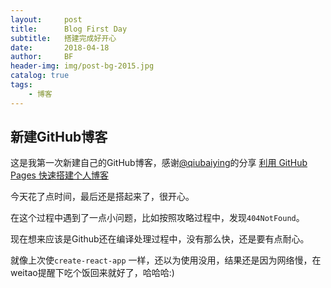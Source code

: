 ```yaml
---
layout:     post
title:      Blog First Day
subtitle:   搭建完成好开心
date:       2018-04-18
author:     BF
header-img: img/post-bg-2015.jpg
catalog: true
tags:
    - 博客
---
```

## 新建GitHub博客
这是我第一次新建自己的GitHub博客，感谢[@qiubaiying](https://github.com/qiubaiying)的分享
[利用 GitHub Pages 快速搭建个人博客](https://www.jianshu.com/p/e68fba58f75c)

今天花了点时间，最后还是搭起来了，很开心。

在这个过程中遇到了一点小问题，比如按照攻略过程中，发现`404NotFound`。

现在想来应该是Github还在编译处理过程中，没有那么快，还是要有点耐心。

就像上次使`create-react-app` 一样，还以为使用没用，结果还是因为网络慢，在weitao提醒下吃个饭回来就好了，哈哈哈:)
